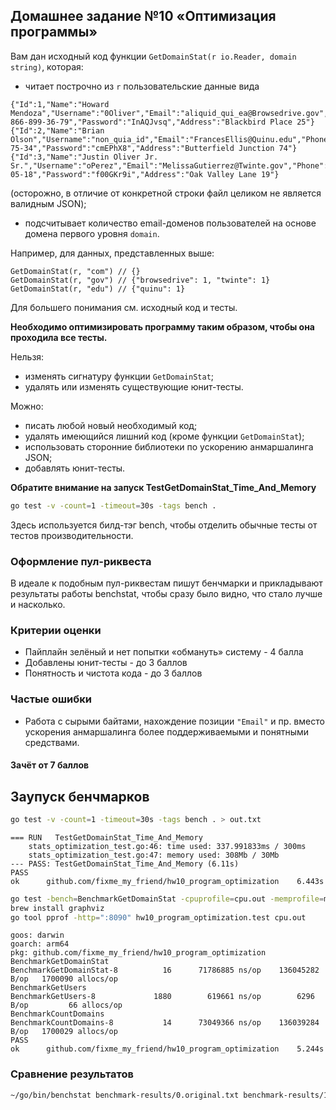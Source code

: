 ## Домашнее задание №10 «Оптимизация программы»

Вам дан исходный код функции `GetDomainStat(r io.Reader, domain string)`, которая:
* читает построчно из `r` пользовательские данные вида
```text
{"Id":1,"Name":"Howard Mendoza","Username":"0Oliver","Email":"aliquid_qui_ea@Browsedrive.gov","Phone":"6-866-899-36-79","Password":"InAQJvsq","Address":"Blackbird Place 25"}
{"Id":2,"Name":"Brian Olson","Username":"non_quia_id","Email":"FrancesEllis@Quinu.edu","Phone":"237-75-34","Password":"cmEPhX8","Address":"Butterfield Junction 74"}
{"Id":3,"Name":"Justin Oliver Jr. Sr.","Username":"oPerez","Email":"MelissaGutierrez@Twinte.gov","Phone":"106-05-18","Password":"f00GKr9i","Address":"Oak Valley Lane 19"}
```
(осторожно, в отличие от конкретной строки файл целиком не является валидным JSON);
* подсчитывает количество email-доменов пользователей на основе домена первого уровня `domain`.

Например, для данных, представленных выше:
```text
GetDomainStat(r, "com") // {}
GetDomainStat(r, "gov") // {"browsedrive": 1, "twinte": 1}
GetDomainStat(r, "edu") // {"quinu": 1}
```

Для большего понимания см. исходный код и тесты.

**Необходимо оптимизировать программу таким образом, чтобы она проходила все тесты.**

Нельзя:
- изменять сигнатуру функции `GetDomainStat`;
- удалять или изменять существующие юнит-тесты.

Можно:
- писать любой новый необходимый код;
- удалять имеющийся лишний код (кроме функции `GetDomainStat`);
- использовать сторонние библиотеки по ускорению анмаршалинга JSON;
- добавлять юнит-тесты.

**Обратите внимание на запуск TestGetDomainStat_Time_And_Memory**
```bash
go test -v -count=1 -timeout=30s -tags bench .
```

Здесь используется билд-тэг bench, чтобы отделить обычные тесты от тестов производительности.

### Оформление пул-риквеста
В идеале к подобным пул-риквестам пишут бенчмарки и прикладывают результаты работы benchstat, чтобы сразу было видно, что стало лучше и насколько.

### Критерии оценки
- Пайплайн зелёный и нет попытки «обмануть» систему - 4 балла
- Добавлены юнит-тесты - до 3 баллов
- Понятность и чистота кода - до 3 баллов

### Частые ошибки
- Работа с сырыми байтами, нахождение позиции `"Email"` и пр. вместо ускорения анмаршалинга более поддерживаемыми и понятными средствами.

#### Зачёт от 7 баллов


## Заупуск бенчмарков
```sh
go test -v -count=1 -timeout=30s -tags bench . > out.txt
```

```text
=== RUN   TestGetDomainStat_Time_And_Memory
    stats_optimization_test.go:46: time used: 337.991833ms / 300ms
    stats_optimization_test.go:47: memory used: 308Mb / 30Mb
--- PASS: TestGetDomainStat_Time_And_Memory (6.11s)
PASS
ok  	github.com/fixme_my_friend/hw10_program_optimization	6.443s
```

```sh
go test -bench=BenchmarkGetDomainStat -cpuprofile=cpu.out -memprofile=mem.out .
brew install graphviz
go tool pprof -http=":8090" hw10_program_optimization.test cpu.out
```

```text
goos: darwin
goarch: arm64
pkg: github.com/fixme_my_friend/hw10_program_optimization
BenchmarkGetDomainStat
BenchmarkGetDomainStat-8   	      16	  71786885 ns/op	136045282 B/op	 1700090 allocs/op
BenchmarkGetUsers
BenchmarkGetUsers-8        	    1880	    619661 ns/op	    6296 B/op	      66 allocs/op
BenchmarkCountDomains
BenchmarkCountDomains-8    	      14	  73049366 ns/op	136039284 B/op	 1700029 allocs/op
PASS
ok  	github.com/fixme_my_friend/hw10_program_optimization	5.244s
```

### Сравнение результатов
```sh
~/go/bin/benchstat benchmark-results/0.original.txt benchmark-results/1.no-regexp.txt
```